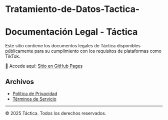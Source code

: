 # Tratamiento-de-Datos-Tactica-
# Documentación Legal - Táctica

Este sitio contiene los documentos legales de Táctica disponibles públicamente para su cumplimiento con los requisitos de plataformas como TikTok.

🔗 Accede aquí: [Sitio en GitHub Pages](https://Danielito-2.github.io/Tratamiento-de-Datos-Tactica/)

## Archivos

- [Política de Privacidad](https://Danielito-2.github.io/Tratamiento-de-Datos-Tactica/politica-de-privacidad.html)
- [Términos de Servicio](https://Danielito-2.github.io/Tratamiento-de-Datos-Tactica/terminos-de-servicio.html)

---
© 2025 Táctica. Todos los derechos reservados.
